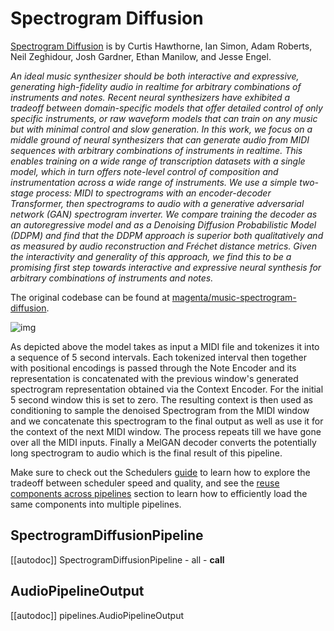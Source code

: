 <!--Copyright 2023 The HuggingFace Team. All rights reserved.

Licensed under the Apache License, Version 2.0 (the "License"); you may not use this file except in compliance with
the License. You may obtain a copy of the License at

http://www.apache.org/licenses/LICENSE-2.0

Unless required by applicable law or agreed to in writing, software distributed under the License is distributed on
an "AS IS" BASIS, WITHOUT WARRANTIES OR CONDITIONS OF ANY KIND, either express or implied. See the License for the
specific language governing permissions and limitations under the License.
-->

# Spectrogram Diffusion

[Spectrogram Diffusion](https://huggingface.co/papers/2206.05408) is by Curtis Hawthorne, Ian Simon, Adam Roberts, Neil Zeghidour, Josh Gardner, Ethan Manilow, and Jesse Engel.

*An ideal music synthesizer should be both interactive and expressive, generating high-fidelity audio in realtime for arbitrary combinations of instruments and notes. Recent neural synthesizers have exhibited a tradeoff between domain-specific models that offer detailed control of only specific instruments, or raw waveform models that can train on any music but with minimal control and slow generation. In this work, we focus on a middle ground of neural synthesizers that can generate audio from MIDI sequences with arbitrary combinations of instruments in realtime. This enables training on a wide range of transcription datasets with a single model, which in turn offers note-level control of composition and instrumentation across a wide range of instruments. We use a simple two-stage process: MIDI to spectrograms with an encoder-decoder Transformer, then spectrograms to audio with a generative adversarial network (GAN) spectrogram inverter. We compare training the decoder as an autoregressive model and as a Denoising Diffusion Probabilistic Model (DDPM) and find that the DDPM approach is superior both qualitatively and as measured by audio reconstruction and Fréchet distance metrics. Given the interactivity and generality of this approach, we find this to be a promising first step towards interactive and expressive neural synthesis for arbitrary combinations of instruments and notes.*

The original codebase can be found at [magenta/music-spectrogram-diffusion](https://github.com/magenta/music-spectrogram-diffusion).

![img](https://storage.googleapis.com/music-synthesis-with-spectrogram-diffusion/architecture.png)

As depicted above the model takes as input a MIDI file and tokenizes it into a sequence of 5 second intervals. Each tokenized interval then together with positional encodings is passed through the Note Encoder and its representation is concatenated with the previous window's generated spectrogram representation obtained via the Context Encoder. For the initial 5 second window this is set to zero. The resulting context is then used as conditioning to sample the denoised Spectrogram from the MIDI window and we concatenate this spectrogram to the final output as well as use it for the context of the next MIDI window. The process repeats till we have gone over all the MIDI inputs. Finally a MelGAN decoder converts the potentially long spectrogram to audio which is the final result of this pipeline.

<Tip>

Make sure to check out the Schedulers [guide](../../using-diffusers/schedulers) to learn how to explore the tradeoff between scheduler speed and quality, and see the [reuse components across pipelines](../../using-diffusers/loading#reuse-components-across-pipelines) section to learn how to efficiently load the same components into multiple pipelines.

</Tip>

## SpectrogramDiffusionPipeline
[[autodoc]] SpectrogramDiffusionPipeline
	- all
	- __call__

## AudioPipelineOutput
[[autodoc]] pipelines.AudioPipelineOutput
